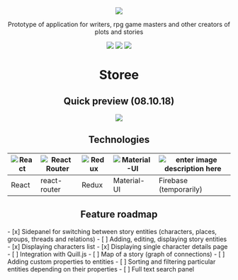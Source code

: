 <div align="center">
  <img src="https://i.imgur.com/MREVFNF.png" />
  <p>Prototype of application for writers, rpg game masters and other creators of plots and stories</p>
  <div style="display: flex, justify-content: center, alignItems: center">
    <img src="https://img.shields.io/badge/react-16.5.1-blue.svg" />
    <img src="https://img.shields.io/badge/react--redux-5.0.7-orange.svg" />
    <img src="https://img.shields.io/badge/material--ui-3.1.0-green.svg" />
  </div>
</div>
<div align="center">
<h1>Storee</h1>
<h2>Quick preview (08.10.18)</h2>
<img src="https://camo.githubusercontent.com/047ae46e3a8523c16d66734743de0b9832e71081/68747470733a2f2f692e696d6775722e636f6d2f6f34537a6c59752e676966" />

<h2>Technologies</h2>

 

|![React](https://cdn.svgporn.com/logos/react.svg)|![React Router](https://cdn.svgporn.com/logos/react-router.svg)|![Redux](https://cdn.svgporn.com/logos/redux.svg)|![Material-UI](https://cdn.svgporn.com/logos/material-ui.svg)|![enter image description here](https://cdn.svgporn.com/logos/firebase.svg)|
|--|--|--|--|--|
|React|react-router|Redux|Material-UI|Firebase (temporarily)|
  
<h2>Feature roadmap</h2>
</div>
- [x] Sidepanel for switching between story entities (characters, places, groups, threads and relations)
- [ ] Adding, editing, displaying story entities
  - [x] Displaying characters list
  - [x] Displaying single character details page
  - [ ] Integration with Quill.js
- [ ] Map of a story (graph of connections)
- [ ] Adding custom properties to entities
- [ ] Sorting and filtering particular entities depending on their properties
- [ ] Full text search panel
